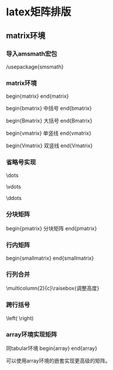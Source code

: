 # latex矩阵排版


## matrix环境

### 导入amsmath宏包

/usepackage{smsmath}

### matrix环境

begin{matrix} 
end{matrix}


begin{bmatrix}
中括号
end{bmatrix}


begin{Bmatrix}
大括号
end{Bmatrix}

begin{vmatrix}
单竖线
end{vmatrix}


begin{Vmatrix}
双竖线
end{Vmatrix}

### 省略号实现

\dots

\vdots

\ddots

### 分块矩阵

begin{pmatrix}
分块矩阵
end{pmatrix}

### 行内矩阵
begin{smallmatrix}
end{smallmatrix}

### 行列合并

\multicolumn{2}{c}\raisebox{调整高度}

### 跨行括号
\left(  \right)

### array环境实现矩阵

同tabular环境
begin{array}
end{array}

可以使用array环境的嵌套实现更高级的矩阵。